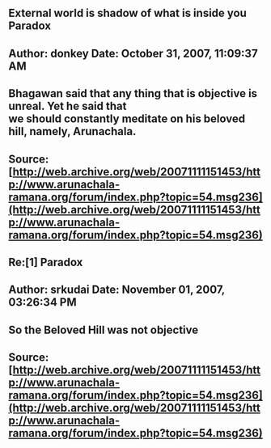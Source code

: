 ## External world is shadow of what is inside you Paradox  
Author: donkey              Date: October 31, 2007, 11:09:37 AM  
---  
Bhagawan said that any thing that is objective is unreal. Yet he said that  
we should constantly meditate on his beloved hill, namely, Arunachala.
 ---  
Source:[http://web.archive.org/web/20071111151453/http://www.arunachala-ramana.org/forum/index.php?topic=54.msg236](http://web.archive.org/web/20071111151453/http://www.arunachala-ramana.org/forum/index.php?topic=54.msg236)   
---  

## Re:[1] Paradox  
Author: srkudai             Date: November 01, 2007, 03:26:34 PM  
---  
So the Beloved Hill was not objective
 ---  
Source:[http://web.archive.org/web/20071111151453/http://www.arunachala-ramana.org/forum/index.php?topic=54.msg236](http://web.archive.org/web/20071111151453/http://www.arunachala-ramana.org/forum/index.php?topic=54.msg236)   
---  

